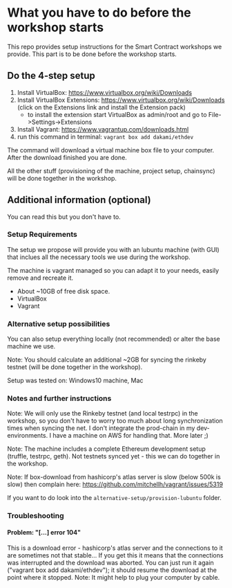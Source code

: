 # What you have to do before the workshop starts
This repo provides setup instructions for the Smart Contract workshops we provide. This part is to be done before the workshop starts.

## Do the 4-step setup

1. Install VirtualBox: https://www.virtualbox.org/wiki/Downloads
2. Install VirtualBox Extensions: https://www.virtualbox.org/wiki/Downloads (click on the Extensions link and install the Extension pack)
    * to install the extension start VirtualBox as admin/root and go to File->Settings->Extensions
3. Install Vagrant: https://www.vagrantup.com/downloads.html 
4. run this command in terminal: ```vagrant box add dakami/ethdev```

The command will download a virtual machine box file to your computer. After the download finished you are done.

All the other stuff (provisioning of the machine, project setup, chainsync) will be done together in the workshop.

## Additional information (optional)

You can read this but you don't have to. 

### Setup Requirements 

The setup we propose will provide you with an lubuntu machine (with GUI) that inclues all the necessary tools we use during the workshop. 

The machine is vagrant managed so you can adapt it to your needs, easily remove and recreate it.

* About ~10GB of free disk space. 
* VirtualBox
* Vagrant

### Alternative setup possibilities
You can also setup everything locally (not recommended) or alter the base machine we use.

Note: You should calculate an additional ~2GB for syncing the rinkeby testnet (will be done together in the workshop).

Setup was tested on: Windows10 machine, Mac

### Notes and further instructions

Note: We will only use the Rinkeby testnet (and local testrpc) in the workshop, so you don't have to worry too much about long synchronization times when syncing the net. I don't integrate the prod-chain in my dev-environments. I have a machine on AWS for handling that. More later ;) 

Note: The machine includes a complete Ethereum development setup (truffle, testrpc, geth). Not testnets synced yet - this we can do together in the workshop. 

Note: If box-download from hashicorp's atlas server is slow (below 500k is slow) then complain here: https://github.com/mitchellh/vagrant/issues/5319 

If you want to do look into the `alternative-setup/provision-lubuntu` folder.

### Troubleshooting

#### Problem: "[...] error 104"

This is a download error - hashicorp's atlas server and the connections to it are sometimes not that stable... If you get this it means that the connections was interrupted and the download was aborted. You can just run it again ("vagrant box add dakami/ethdev"); it should resume the download at the point where it stopped.
Note: It might help to plug your computer by cable.